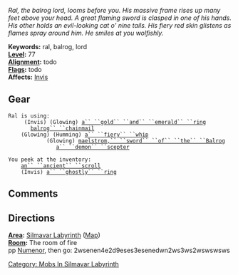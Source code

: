 *Ral, the balrog lord, looms before you. His massive frame rises up many
feet above your head. A great flaming sword is clasped in one of his
hands. His other holds an evil-looking cat o' nine tails. His fiery red
skin glistens as flames spray around him. He smiles at you wolfishly.*

**Keywords:** ral, balrog, lord  
**[Level](Level.md "wikilink"):** 77  
**[Alignment](Alignment.md "wikilink"):** todo  
**[Flags](:Category:_Mob_Types.md "wikilink"):** todo  
**Affects:** [Invis](Invis "wikilink")  

## Gear

`Ral is using:`  
` `<worn on finger>`    (Invis) (Glowing) `[`a`` ``gold`` ``and`` ``emerald`` ``ring`](Gold_And_Emerald_Ring.md "wikilink")  
` `<worn on body>`      `[`balrog`` ``chainmail`](Balrog_Chainmail.md "wikilink")  
` `<held in offhand>`   (Glowing) (Humming) `[`a`` ``fiery`` ``whip`](Fiery_Whip.md "wikilink")  
` `<wielded>`           (Glowing) `[`maelstrom,`` ``sword`` ``of`` ``the`` ``Balrog`](Maelstrom,_Sword_Of_The_Balrog.md "wikilink")  
` `<held>`              `[`a`` ``demon`` ``scepter`](Demon_Scepter.md "wikilink")

`You peek at the inventory:`  
`    `[`an`` ``ancient`` ``scroll`](Ancient_Scroll.md "wikilink")  
`    (Invis) `[`a`` ``ghostly`` ``ring`](Ghostly_Ring.md "wikilink")

## Comments

## Directions

**[Area](:Category:_Areas.md "wikilink"):** [Silmavar
Labyrinth](:Category:_Silmavar_Labyrinth.md "wikilink")
([Map](Silmavar_Labyrinth_Map.md "wikilink"))  
**[Room](:Category:_Rooms.md "wikilink"):** The room of fire  
pp [Numenor](Numenor_The_Lich.md "wikilink"), then go:
2wsenen4e2d9eses3esenedwn2ws3ws2wswswsws  

[Category: Mobs In Silmavar
Labyrinth](Category:_Mobs_In_Silmavar_Labyrinth "wikilink")
